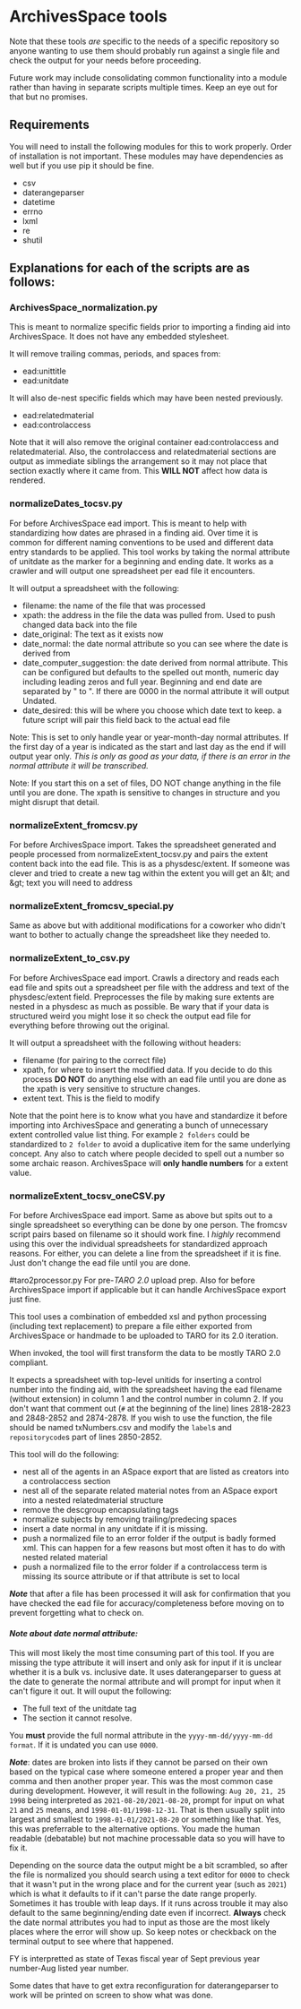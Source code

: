 # ArchivesSpace tools
Note that these tools *are* specific to the needs of a specific repository so anyone wanting to use them should probably run against a single file and check the output for your needs before proceeding.

Future work may include consolidating common functionality into a module rather than having in separate scripts multiple times. Keep an eye out for that but no promises. 

## Requirements
You will need to install the following modules for this to work properly. Order of installation is not important. These modules may have dependencies as well but if you use pip it should be fine.
* csv
* daterangeparser
* datetime
* errno
* lxml
* re
* shutil

## Explanations for each of the scripts are as follows:

### ArchivesSpace_normalization.py
This is meant to normalize specific fields prior to importing a finding aid into ArchivesSpace. It does not have any embedded stylesheet. 

It will remove trailing commas, periods, and spaces from:
* ead:unittitle
* ead:unitdate

It will also de-nest specific fields which may have been nested previously.
* ead:relatedmaterial
* ead:controlaccess

Note that it will also remove the original container ead:controlaccess and relatedmaterial. Also, the controlaccess and relatedmaterial sections are output as immediate siblings the arrangement so it may not place that section exactly where it came from. This **WILL NOT** affect how data is rendered.

### normalizeDates_tocsv.py
For before ArchivesSpace ead import. This is meant to help with standardizing how dates are phrased in a finding aid. Over time it is common for different naming conventions to be used and different data entry standards to be applied. This tool works by taking the normal attribute of unitdate as the marker for a beginning and ending date. It works as a crawler and will output one spreadsheet per ead file it encounters.

It will output a spreadsheet with the following:
* filename: the name of the file that was processed
* xpath: the address in the file the data was pulled from. Used to push changed data back into the file
* date_original: The text as it exists now
* date_normal: the date normal attribute so you can see where the date is derived from
* date_computer_suggestion: the date derived from normal attribute. This can be configured but defaults to the spelled out month, numeric day including leading zeros and full year. Beginning and end date are separated by " to ". If there are 0000 in the normal attribute it will output Undated.
* date_desired: this will be where you choose which date text to keep. a future script will pair this field back to the actual ead file

Note: This is set to only handle year or year-month-day normal attributes. If the first day of a year is indicated as the start and last day as the end if will output year only. *This is only as good as your data, if there is an error in the normal attribute it will be transcribed.* 

Note: If you start this on a set of files, DO NOT change anything in the file until you are done. The xpath is sensitive to changes in structure and you might disrupt that detail.

### normalizeExtent_fromcsv.py
For before ArchivesSpace import. Takes the spreadsheet generated and people processed from normalizeExtent_tocsv.py and pairs the extent content back into the ead file. This is as a physdesc/extent. If someone was clever and tried to create a new tag within the extent you will get an &amp;lt; and &amp;gt; text you will need to address

### normalizeExtent_fromcsv_special.py
Same as above but with additional modifications for a coworker who didn't want to bother to actually change the spreadsheet like they needed to.

### normalizeExtent_to_csv.py
For before ArchivesSpace ead import. Crawls a directory and reads each ead file and spits out a spreadsheet per file with the address and text of the physdesc/extent field. Preprocesses the file by making sure extents are nested in a physdesc as much as possible. Be wary that if your data is structured weird you might lose it so check the output ead file for everything before throwing out the original.

It will output a spreadsheet with the following without headers:
* filename (for pairing to the correct file)
* xpath, for where to insert the modified data. If you decide to do this process **DO NOT** do anything else with an ead file until you are done as the xpath is very sensitive to structure changes.
* extent text. This is the field to modify

Note that the point here is to know what you have and standardize it before importing into ArchivesSpace and generating a bunch of unnecessary extent controlled value list thing. For example `2 folders` could be standardized to `2 folder` to avoid a duplicative item for the same underlying concept. Any also to catch where people decided to spell out a number so some archaic reason. ArchivesSpace will **only handle numbers** for a extent value.

### normalizeExtent_tocsv_oneCSV.py
For before ArchivesSpace ead import. Same as above but spits out to a single spreadsheet so everything can be done by one person. The fromcsv script pairs based on filename so it should work fine. I *highly* recommend using this over the individual spreadsheets for standardized approach reasons. For either, you can delete a line from the spreadsheet if it is fine. Just don't change the ead file until you are done.

#taro2processor.py
For pre-*TARO 2.0* upload prep. Also for before ArchivesSpace import if applicable but it can handle ArchivesSpace export just fine.

This tool uses a combination of embedded xsl and python processing (including text replacement) to prepare a file either exported from ArchivesSpace or handmade to be uploaded to TARO for its 2.0 iteration.

When invoked, the tool will first transform the data to be mostly TARO 2.0 compliant. 

It expects a spreadsheet with top-level unitids for inserting a control number into the finding aid, with the spreadsheet having the ead filename (without extension) in column 1 and the control number in column 2. If you don't want that comment out (`#` at the beginning of the line) lines 2818-2823 and 2848-2852 and 2874-2878. If you wish to use the function, the file should be named txNumbers.csv and modify the `label`s and `repositorycode`s part of lines 2850-2852.

This tool will do the following:
* nest all of the agents in an ASpace export that are listed as creators into a controlaccess section
* nest all of the separate related material notes  from an ASpace export into a nested relatedmaterial structure
* remove the descgroup encapsulating tags
* normalize subjects by removing trailing/predecing spaces
* insert a date normal in any unitdate if it is missing.
* push a normalized file to an error folder if the output is badly formed xml. This can happen for a few reasons but most often it has to do with nested related material
* push a normalized file to the error folder if a controlaccess term is missing its source attribute or if that attribute is set to local

***Note*** that after a file has been processed it will ask for confirmation that you have checked the ead file for accuracy/completeness before moving on to prevent forgetting what to check on.

#### ***Note about date normal attribute:*** 
This will most likely the most time consuming part of this tool. If you are missing the type attribute it will insert and only ask for input if it is unclear whether it is a bulk vs. inclusive date. It uses daterangeparser to guess at the date to generate the normal attribute and will prompt for input when it can't figure it out. It will ouput the following:
* The full text of the unitdate tag
* The section it cannot resolve.

You **must** provide the full normal attribute in the `yyyy-mm-dd/yyyy-mm-dd format`. If it is undated you can use `0000`. 

***Note***: dates are broken into lists if they cannot be parsed on their own based on the typical case where someone entered a proper year and then comma and then another proper year. This was the most common case during development. However, it will result in the following: `Aug 20, 21, 25 1998` being interpreted as `2021-08-20/2021-08-20`, prompt for input on what `21` and `25` means, and `1998-01-01/1998-12-31`. That is then usually split into largest and smallest to `1998-01-01/2021-08-20` or something like that. Yes, this was preferrable to the alternative options. You made the human readable (debatable) but not machine processable data so you will have to fix it.

Depending on the source data the output might be a bit scrambled, so after the file is normalized you should search using a text editor for `0000` to check that it wasn't put in the wrong place and for the current year (such as `2021`) which is what it defaults to if it can't parse the date range properly. Sometimes it has trouble with leap days. If it runs across trouble it may also default to the same beginning/ending date even if incorrect. **Always** check the date normal attributes you had to input as those are the most likely places where the error will show up. So keep notes or checkback on the terminal output to see where that happened. 

FY is interpretted as state of Texas fiscal year of Sept previous year number-Aug listed year number.

Some dates that have to get extra reconfiguration for daterangeparser to work will be printed on screen to show what was done.